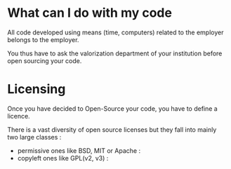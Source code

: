 # What can I do with my code

All code developed using means (time, computers) related to the employer belongs to the employer.

You thus have to ask the valorization department of your institution before open sourcing your code.

# Licensing

Once you have decided to Open-Source your code, you have to define a licence.

There is a vast diversity of open source licenses but they fall into mainly two large classes :
- permissive ones like BSD, MIT or Apache : 
- copyleft ones like GPL(v2, v3) :